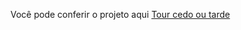 
Você pode conferir o projeto aqui
[Tour cedo ou tarde](https://leticiapzs.github.io/tourcedooutarde/)
